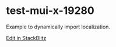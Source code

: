 # test-mui-x-19280

Example to dynamically import localization.

[Edit in StackBlitz](https://stackblitz.com/~/github.com/MBilalShafi/test-mui-x-19280)
